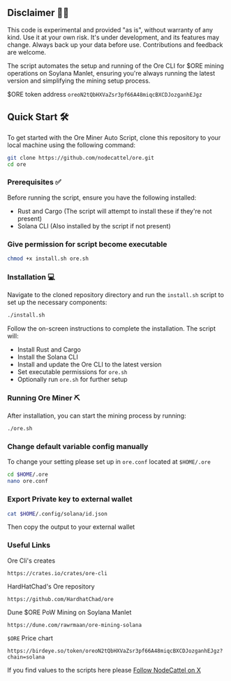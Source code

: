 ## Disclaimer 👷‍♂️

This code is experimental and provided "as is", without warranty of any kind. Use it at your own risk. It's under development, and its features may change. Always back up your data before use. Contributions and feedback are welcome.

The script automates the setup and running of the Ore CLI for $ORE mining operations on Soylana Manlet, ensuring you're always running the latest version and simplifying the mining setup process.

$ORE token address `oreoN2tQbHXVaZsr3pf66A48miqcBXCDJozganhEJgz`

## Quick Start 🛠️

To get started with the Ore Miner Auto Script, clone this repository to your local machine using the following command:

```bash
git clone https://github.com/nodecattel/ore.git
cd ore
```

### Prerequisites ✅

Before running the script, ensure you have the following installed:

- Rust and Cargo (The script will attempt to install these if they're not present)
- Solana CLI (Also installed by the script if not present)

### Give permission for script become executable

```bash
chmod +x install.sh ore.sh
```
### Installation 💻

Navigate to the cloned repository directory and run the `install.sh` script to set up the necessary components:

```bash
./install.sh
```

Follow the on-screen instructions to complete the installation. The script will:

- Install Rust and Cargo
- Install the Solana CLI
- Install and update the Ore CLI to the latest version
- Set executable permissions for `ore.sh`
- Optionally run `ore.sh` for further setup

### Running Ore Miner ⛏️

After installation, you can start the mining process by running:

```bash
./ore.sh
```

### Change default variable config manually

To change your setting please set up in `ore.conf` located at `$HOME/.ore`
```bash
cd $HOME/.ore
nano ore.conf
```
### Export Private key to external wallet
```bash
cat $HOME/.config/solana/id.json
```
Then copy the output to your external wallet

### Useful Links

Ore Cli's creates

```
https://crates.io/crates/ore-cli
```

HardHatChad's Ore repository

```
https://github.com/HardhatChad/ore
```
Dune $ORE PoW Mining on Soylana Manlet

```
https://dune.com/rawrmaan/ore-mining-solana
```

`$ORE` Price chart

```
https://birdeye.so/token/oreoN2tQbHXVaZsr3pf66A48miqcBXCDJozganhEJgz?chain=solana
```


If you find values to the scripts here please [Follow NodeCattel on X](https://twitter.com/nodecattel)
